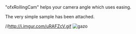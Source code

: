 "ofxRollingCam" helps your camera angle which uses easing.

The very simple sample has been attached.

//http://i.imgur.com/uRAFZcV.gif
![gazo](http://i.imgur.com/eDe9Hj0.gif "gazo")